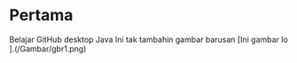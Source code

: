 # Pertama
Belajar GitHub desktop Java
Ini tak tambahin gambar barusan 
[Ini gambar lo ].(/Gambar/gbr1.png)
